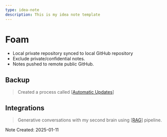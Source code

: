```yaml
---
type: idea-note
description: This is my idea note template
---
```


# Foam


- Local private repository synced to local GitHub repository
- Exclude private/confidential notes.
- Notes pushed to remote public GitHub.

## Backup 

> Created a process called [[Automatic Updates]]


## Integrations

> Generative conversations with my second brain using [[RAG]] pipeline.

Note Created: 2025-01-11


[//begin]: # "Autogenerated link references for markdown compatibility"
[Automatic Updates]: <Automatic Updates.md> "Automatic Updates"
[RAG]: ../AI/RAG.md "RAG"
[//end]: # "Autogenerated link references"
